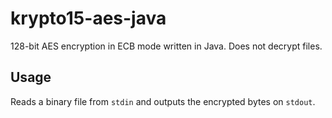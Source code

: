 # krypto15-aes-java

128-bit AES encryption in ECB mode written in Java. Does not decrypt files.

## Usage

Reads a binary file from `stdin` and outputs the encrypted bytes on `stdout`.

